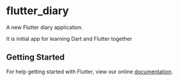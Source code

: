 # flutter_diary

A new Flutter diary application.

It is initial app for learning Dart and Flutter together

## Getting Started

For help getting started with Flutter, view our online
[documentation](https://flutter.io/).
